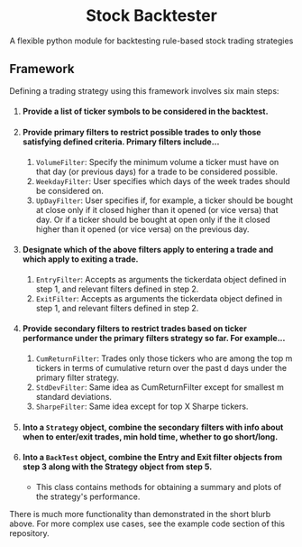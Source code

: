 <h1 align="center" style="font-weight: bold;">Stock Backtester</h1>

<p align="center">
  <align="center">A flexible python module for backtesting rule-based stock trading strategies 
</p>


## Framework

Defining a trading strategy using this framework involves six main steps:

1. #### Provide a list of ticker symbols to be considered in the backtest.
2. #### Provide primary filters to restrict possible trades to only those satisfying defined criteria. Primary filters include...
    1. `VolumeFilter`: Specify the minimum volume a ticker must have on that day (or previous days) for a trade to be considered possible.
    2. `WeekdayFilter`: User specifies which days of the week trades should be considered on.
    3. `UpDayFilter`: User specifies if, for example, a ticker should be bought at close only if it closed higher than it opened (or vice versa) that day. Or if a ticker should be bought at open only if the it closed higher than it opened (or vice versa) on the previous day.
3. #### Designate which of the above filters apply to entering a trade and which apply to exiting a trade.
    1. `EntryFilter`: Accepts as arguments the tickerdata object defined in step 1, and relevant filters defined in step 2.
    2. `ExitFilter`: Accepts as arguments the tickerdata object defined in step 1, and relevant filters defined in step 2.
4. #### Provide secondary filters to restrict trades based on ticker performance under the primary filters strategy so far. For example...
    1. `CumReturnFilter`: Trades only those tickers who are among the top m tickers in terms of cumulative return over the past d days under the primary filter strategy.
    2. `StdDevFilter`: Same idea as CumReturnFilter except for smallest m standard deviations.
    3. `SharpeFilter`: Same idea except for top X Sharpe tickers.
5. #### Into a `Strategy` object, combine the secondary filters with info about when to enter/exit trades, min hold time, whether to go short/long.
6. #### Into a `BackTest` object, combine the Entry and Exit filter objects from step 3 along with the Strategy object from step 5.
    - This class contains methods for obtaining a summary and plots of the strategy's performance.

There is much more functionality than demonstrated in the short blurb above. For more complex use cases, see the example code section of this repository.



